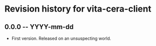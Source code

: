 # Revision history for vita-cera-client

## 0.0.0  -- YYYY-mm-dd

* First version. Released on an unsuspecting world.
